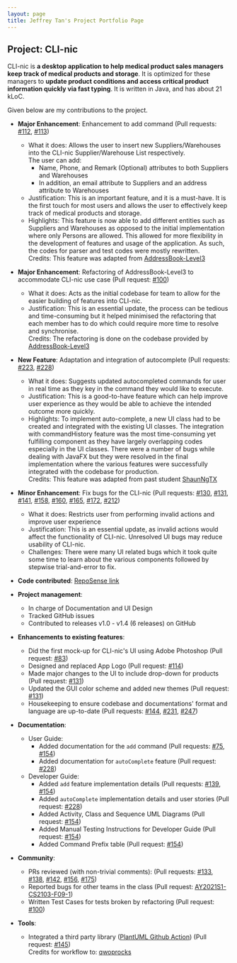 ```yaml
---
layout: page
title: Jeffrey Tan's Project Portfolio Page
---
```


## Project: CLI-nic

CLI-nic is **a desktop application to help medical product sales managers keep track of medical products and storage**.
It is optimized for these managers to **update product conditions and access critical product information quickly via fast typing**.
It is written in Java, and has about 21 kLoC.

Given below are my contributions to the project.

* **Major Enhancement**: Enhancement to add command (Pull requests: [#112](https://github.com/AY2021S1-CS2103-W14-4/tp/pull/112), [#113](https://github.com/AY2021S1-CS2103-W14-4/tp/pull/113))
  * What it does: Allows the user to insert new Suppliers/Warehouses into the CLI-nic Supplier/Warehouse List
   respectively.<br>
   The user can add:
    * Name, Phone, and Remark (Optional) attributes to both Suppliers and Warehouses
    * In addition, an email attribute to Suppliers and an address attribute to Warehouses
  * Justification: This is an important feature, and it is a must-have. It is the first touch for most users
   and allows the user to effectively keep track of medical products and storage.
  * Highlights: This feature is now able to add different entities such as Suppliers and Warehouses
   as opposed to the initial implementation where only Persons are allowed. This allowed for more
   flexibility in the development of features and usage of the application. As such, the codes for parser
   and test codes were mostly rewritten.
   <br> Credits: This feature was adapted from [AddressBook-Level3](https://github.com/se-edu/addressbook-level3/blob/master/src/main/java/seedu/address/logic/commands/AddCommand.java)

* **Major Enhancement**: Refactoring of AddressBook-Level3 to accommodate CLI-nic use case (Pull request: [#100](https://github.com/AY2021S1-CS2103-W14-4/tp/pull/100))
   * What it does: Acts as the initial codebase for team to allow for the easier building of features into CLI-nic.
   * Justification: This is an essential update, the process can be tedious and time-consuming but it helped
    minimised the refactoring that each member has to do which could require more time to resolve and
     synchronise.
    <br> Credits: The refactoring is done on the codebase provided by [AddressBook-Level3](https://github.com/se-edu/addressbook-level3)

* **New Feature**: Adaptation and integration of autocomplete (Pull requests: [#223](https://github.com/AY2021S1-CS2103-W14-4/tp/pull/223), [#228](https://github.com/AY2021S1-CS2103-W14-4/tp/pull/228))
   * What it does: Suggests updated autocompleted commands for user in real time as they key in the command
    they would like to execute.
   * Justification: This is a good-to-have feature which can help improve user experience as they would be
    able to achieve the intended outcome more quickly.
   * Highlights: To implement auto-complete, a new UI class had to be created and integrated with
    the existing UI classes. The integration with commandHistory feature was the most time-consuming yet
    fulfilling component as they have largely overlapping codes especially in the UI classes. There were a
    number of bugs while dealing with JavaFX but they were resolved in the final implementation where the
    various features were successfully integrated with the codebase for production.
    <br> Credits: This feature was adapted from past student [ShaunNgTX](https://github.com/AY1920S1-CS2103-F10-3/main/blob/master/src/main/java/seedu/revision/ui/AutoComplete.java)

* **Minor Enhancement**: Fix bugs for the CLI-nic (Pull requests: [#130](https://github.com/AY2021S1-CS2103-W14-4/tp/pull/130), [#131](https://github.com/AY2021S1-CS2103-W14-4/tp/pull/131), [#141](https://github.com/AY2021S1-CS2103-W14-4/tp/pull/141), [#158](https://github.com/AY2021S1-CS2103-W14-4/tp/pull/158), [#160](https://github.com/AY2021S1-CS2103-W14-4/tp/pull/160), [#165](https://github.com/AY2021S1-CS2103-W14-4/tp/pull/165), [#172](https://github.com/AY2021S1-CS2103-W14-4/tp/pull/172), [#212](https://github.com/AY2021S1-CS2103-W14-4/tp/pull/212))
   * What it does: Restricts user from performing invalid actions and improve user experience
   * Justification: This is an essential update, as invalid actions would affect the functionality of
    CLI-nic. Unresolved UI bugs may reduce usability of CLI-nic.
   * Challenges: There were many UI related bugs which it took quite some time to learn about the various
    components followed by stepwise trial-and-error to fix.

* **Code contributed**: [RepoSense link](https://nus-cs2103-ay2021s1.github.io/tp-dashboard/#breakdown=true&search=jeffreytjs)

* **Project management**:
  * In charge of Documentation and UI Design
  * Tracked GitHub issues
  * Contributed to releases v1.0 - v1.4 (6 releases) on GitHub

* **Enhancements to existing features**:
  * Did the first mock-up for CLI-nic's UI using Adobe Photoshop (Pull request: [#83](https://github.com/AY2021S1-CS2103-W14-4/tp/pull/83))
  * Designed and replaced App Logo (Pull request: [#114](https://github.com/AY2021S1-CS2103-W14-4/tp/pull/114))
  * Made major changes to the UI to include drop-down for products (Pull request: [#131](https://github.com/AY2021S1-CS2103-W14-4/tp/pull/131))
  * Updated the GUI color scheme and added new themes (Pull request: [#131](https://github.com/AY2021S1-CS2103-W14-4/tp/pull/131))
  * Housekeeping to ensure codebase and documentations' format and language are up-to-date (Pull requests: [#144](https://github.com/AY2021S1-CS2103-W14-4/tp/pull/144), [#231](https://github.com/AY2021S1-CS2103-W14-4/tp/pull/231), [#247](https://github.com/AY2021S1-CS2103-W14-4/tp/pull/247))

* **Documentation**:
  * User Guide:
    * Added documentation for the `add` command (Pull requests: [#75](https://github.com/AY2021S1-CS2103-W14-4/tp/pull/75), [#154](https://github.com/AY2021S1-CS2103-W14-4/tp/pull/154))
    * Added documentation for `autoComplete` feature (Pull request: [#228](https://github.com/AY2021S1-CS2103-W14-4/tp/pull/228))
  * Developer Guide:
    * Added `add` feature implementation details (Pull requests: [#139](https://github.com/AY2021S1-CS2103-W14-4/tp/pull/139), [#154](https://github.com/AY2021S1-CS2103-W14-4/tp/pull/154))
    * Added `autoComplete` implementation details and user stories (Pull request: [#228](https://github.com/AY2021S1-CS2103-W14-4/tp/pull/228))
    * Added Activity, Class and Sequence UML Diagrams (Pull request: [#154](https://github.com/AY2021S1-CS2103-W14-4/tp/pull/154))
    * Added Manual Testing Instructions for Developer Guide (Pull request: [#154](https://github.com/AY2021S1-CS2103-W14-4/tp/pull/154))
    * Added Command Prefix table (Pull request: [#154](https://github.com/AY2021S1-CS2103-W14-4/tp/pull/154))

* **Community**:
  * PRs reviewed (with non-trivial comments): (Pull requests: [#133](https://github.com/AY2021S1-CS2103-W14-4/tp/pull/133), [#138](https://github.com/AY2021S1-CS2103-W14-4/tp/pull/138), [#142](https://github.com/AY2021S1-CS2103-W14-4/tp/pull/142), [#156](https://github.com/AY2021S1-CS2103-W14-4/tp/pull/156), [#175](https://github.com/AY2021S1-CS2103-W14-4/tp/pull/175))
  * Reported bugs for other teams in the class (Pull request: [AY2021S1-CS2103-F09-1](https://github.com/AY2021S1-CS2103-F09-1/tp/pull/178))
  * Written Test Cases for tests broken by refactoring (Pull request: [#100](https://github.com/AY2021S1-CS2103-W14-4/tp/pull/100))

* **Tools**:
  * Integrated a third party library ([PlantUML Github Action](https://github.com/cloudbees/plantuml-github-action)) (Pull request: [#145](https://github.com/AY2021S1-CS2103-W14-4/tp/pull/145))
  <br> Credits for workflow to: [qwoprocks](https://github.com/qwoprocks)

